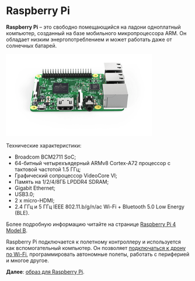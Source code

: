 Raspberry Pi
============

**Raspberry Pi** – это свободно помещающийся на ладони одноплатный компьютер, созданный на базе мобильного микропроцессора ARM. Он обладает низким энергопотреблением и может работать даже от солнечных батарей.

<img src="../assets/raspberry.png" class="center zoom" alt="Raspberry Pi 3" width="400">

Технические характеристики:

* Broadcom BCM2711 SoC;
* 64-битный четырехъядерный ARMv8 Cortex-A72 процессор с тактовой частотой 1.5 ГГц;
* Графический сопроцессор VideoCore VI;
* Память на 1/2/4/8ГБ LPDDR4 SDRAM;
* Gigabit Ethernet;
* USB3.0;
* 2 x micro-HDMI;
* 2.4 ГГц и 5 ГГц IEEE 802.11.b/g/n/ac Wi-Fi + Bluetooth 5.0 Low Energy (BLE).

Более подробную информацию читайте на странице [Raspberry Pi 4 Model B](https://www.raspberrypi.com/products/raspberry-pi-4-model-b/specifications/).

Raspberry Pi подключается к полетному контроллеру и используется как вспомогательный компьютер. Он позволяет [подключаться к дрону по Wi-Fi](wifi.md), программировать автономные полеты, работать с периферией и многое другое.

**Далее**: [образ для Raspberry Pi](image.md).
